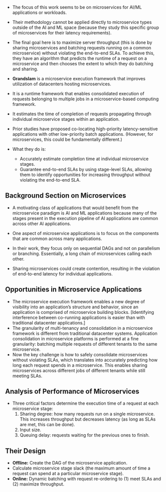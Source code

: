 - The focus of this work seems to be on microservices for AI/ML applications or workloads.
- Their methodology cannot be applied directly to microservice types outside of the AI and ML space (because they study this specific group of microservices for their latency requirements).
- The final goal here is to maximize server throughput (this is done by sharing microservices and batching requests running on a common microservice) without violating the end-to-end SLAs. To achieve this, they have an algorithm that predicts the runtime of a request on a microservice and then chooses the extent to which they do batching and sharing.

- **Grandslam** is a microservice execution framework that improves utilization of datacenters hosting microservices.
- It is a runtime framework that enables consolidated execution of requests belonging to multiple jobs in a microservice-based computing framework.
- It estimates the time of completion of requests propagating through individual microservice stages within an application.
- Prior studies have proposed co-locating high-priority latency-sensitive applications with other low-priority batch applications. (However, for microservices, this could be fundamentally different.)
- What they do is:
    - Accurately estimate completion time at individual microservice stages.
    - Guarantee end-to-end SLAs by using stage-level SLAs, allowing them to identify opportunities for increasing throughput without violating the end-to-end SLA.

## Background Section on Microservices
- A motivating class of applications that would benefit from the microservice paradigm is AI and ML applications because many of the stages present in the execution pipeline of AI applications are common across other AI applications.
- One aspect of microservice applications is to focus on the components that are common across many applications.
- In their work, they focus only on sequential DAGs and not on parallelism or branching. Essentially, a long chain of microservices calling each other.

- Sharing microservices could create contention, resulting in the violation of end-to-end latency for individual applications.

## Opportunities in Microservice Applications
- The microservice execution framework enables a new degree of visibility into an application’s structure and behavior, since an application is comprised of microservice building blocks. [Identifying interference between co-running applications is easier than with traditional datacenter applications.]
- The granularity of multi-tenancy and consolidation in a microservice framework is different from traditional datacenter systems. Application consolidation in microservice platforms is performed at a fine granularity: batching multiple requests of different tenants to the same microservice.
- Now the key challenge is how to safely consolidate microservices without violating SLAs, which translates into accurately predicting how long each request spends in a microservice. This enables sharing microservices across different jobs of different tenants while still meeting SLAs.

## Analysis of Performance of Microservices
- Three critical factors determine the execution time of a request at each microservice stage:
    1. Sharing degree: how many requests run on a single microservice. This increases throughput but decreases latency (as long as SLAs are met, this can be done).
    2. Input size.
    3. Queuing delay: requests waiting for the previous ones to finish.

## Their Design
- **Offline:** Create the DAG of the microservice application.
- Calculate microservice stage slack (the maximum amount of time a request can spend at a particular microservice stage).
- **Online:** Dynamic batching with request re-ordering to (1) meet SLAs and (2) maximize throughput.
